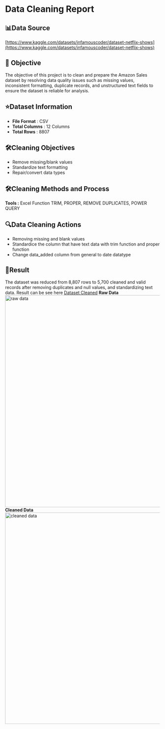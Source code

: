 # Data Cleaning Report
## 📊Data Source
[https://www.kaggle.com/datasets/infamouscoder/dataset-netflix-shows](https://www.kaggle.com/datasets/infamouscoder/dataset-netflix-shows)<br>

## 🎯 Objective
The objective of this project is to clean and prepare the Amazon Sales dataset by resolving data quality issues such as missing values, inconsistent formatting, duplicate records, and unstructured text fields to ensure the dataset is reliable for analysis.

## ⭐Dataset Information
* **File Format** : CSV
* **Total Columns** : 12 Columns
* **Total Rows** : 8807

## 🛠️Cleaning Objectives
* Remove missing/blank values
* Standardize text formatting
* Repair/convert data types

## 🛠️Cleaning Methods and Process
**Tools :** Excel Function TRIM, PROPER, REMOVE DUPLICATES, POWER QUERY

## 🔍Data Cleaning Actions
* Removing missing and blank values
* Standardice the column that have text data with trim function and proper function
* Change data_added column from general to date datatype

## 📜Result
The dataset was reduced from 8,807 rows to 5,700 cleaned and valid records after removing duplicates and null values, and standardizing text data.
Result can be see here [Dataset Cleaned](https://github.com/nurikarahmadani/Netflix-Show-Dataset/blob/main/cleaned%20data.xlsx)
**Raw Data**
<img width="1857" height="687" alt="raw data" src="https://github.com/user-attachments/assets/59b43cf1-b294-44e9-b8c4-3417aea3cd1d" />
**Cleaned Data**
<img width="1862" height="685" alt="cleaned data" src="https://github.com/user-attachments/assets/352f5f27-1423-46f1-86b5-355a136379d8" />
